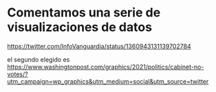 # Comentamos una serie de visualizaciones de datos
https://twitter.com/InfoVanguardia/status/1360943131139702784

el segundo elegido es
https://www.washingtonpost.com/graphics/2021/politics/cabinet-no-votes/?utm_campaign=wp_graphics&utm_medium=social&utm_source=twitter

